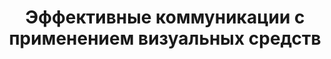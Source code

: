 ---
layout: note
title: Эффективные коммуникации с применением визуальных средств
id: Visual
tag: toc, эффективные коммуникации
---